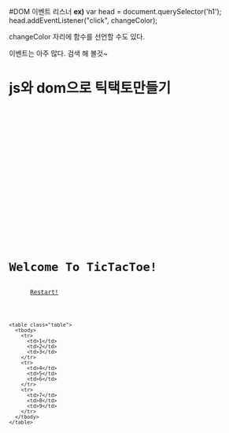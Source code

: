 #DOM 이벤트 리스너
**ex)**
var head = document.querySelector('h1');
head.addEventListener("click", changeColor);

changeColor 자리에 함수를 선언할 수도 있다.

이벤트는 아주 많다. 검색 해 볼것~

# js와 dom으로 틱택토만들기
<pre><code>
<!DOCTYPE html>
<html>

<head>
  <meta charset="utf-8">
  <title>DomGameProject</title>
  <link rel="stylesheet" href="https://stackpath.bootstrapcdn.com/bootstrap/4.1.3/css/bootstrap.min.css" integrity="sha384-MCw98/SFnGE8fJT3GXwEOngsV7Zt27NXFoaoApmYm81iuXoPkFOJwJ8ERdknLPMO" crossorigin="anonymous">
  <script src="https://stackpath.bootstrapcdn.com/bootstrap/4.1.3/js/bootstrap.min.js" integrity="sha384-ChfqqxuZUCnJSK3+MXmPNIyE6ZbWh2IMqE241rYiqJxyMiZ6OW/JmZQ5stwEULTy" crossorigin="anonymous"></script>

  <style>
    tr, td{
      border : 2px solid black;
    }
    .table{
      height : 100%;
    }
  </style>
</head>

<body>
  <div class="container">
    <div class="jumbotron">
      <h1 class="display-4"><strong>Welcome To TicTacToe!</strong></h1>
      <a class="btn btn-primary btn-lg" href="#" role="button">Restart!</a>
    </div>

    <table class="table">
      <tbody>
        <tr>
          <td>1</td>
          <td>2</td>
          <td>3</td>
        </tr>
        <tr>
          <td>4</td>
          <td>5</td>
          <td>6</td>
        </tr>
        <tr>
          <td>7</td>
          <td>8</td>
          <td>9</td>
        </tr>
      </tbody>
    </table>
  </div>
</body>

</html>

</code></pre>
